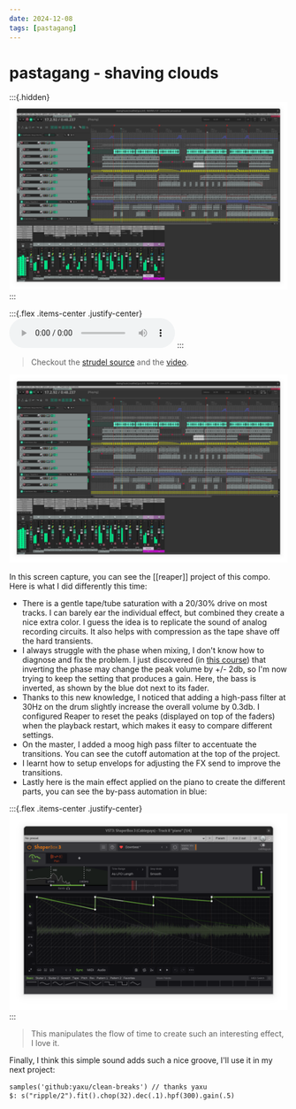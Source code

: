 ```yaml
---
date: 2024-12-08
tags: [pastagang]
---
```


# pastagang - shaving clouds

:::{.hidden}
![shaving-clouds-final](media/shaving-clouds-final.png)
:::

:::{.flex .items-center .justify-center}
<audio controls class="lg:w-[750px] mb-4">
  <source src="https://cdn.midirus.com/audio/2024-pastagang/shaving-clouds.mp3" type="audio/mpeg">
Your browser does not support the audio element.
</audio>
:::

> Checkout the [strudel source](https://strudel.cc/?gVJMW8RwLPJX) and the [video](https://youtu.be/kKj8cQvWe6o?t=1913).

![shaving-clouds-final](media/shaving-clouds-final.png)

In this screen capture, you can see the [[reaper]] project of this compo.
Here is what I did differently this time:

- There is a gentle tape/tube saturation with a 20/30% drive on most tracks. I can barely ear the individual effect, but combined they create a nice extra color. I guess the idea is to replicate the sound of analog recording circuits. It also helps with compression as the tape shave off the hard transients.
- I always struggle with the phase when mixing, I don't know how to diagnose and fix the problem. I just discovered (in [this course][mixing-course]) that inverting the phase may change the peak volume by +/- 2db, so I'm now trying to keep the setting that produces a gain. Here, the bass is inverted, as shown by the blue dot next to its fader.
- Thanks to this new knowledge, I noticed that adding a high-pass filter at 30Hz on the drum slightly increase the overall volume by 0.3db. I configured Reaper to reset the peaks (displayed on top of the faders) when the playback restart, which makes it easy to compare different settings.
- On the master, I added a moog high pass filter to accentuate the transitions. You can see the cutoff automation at the top of the project.
- I learnt how to setup envelops for adjusting the FX send to improve the transitions.
- Lastly here is the main effect applied on the piano to create the different parts, you can see the by-pass automation in blue:

:::{.flex .items-center .justify-center}
![shaving-clouds-time](media/shaving-clouds-time.png)
:::

> This manipulates the flow of time to create such an interesting effect, I love it.

Finally, I think this simple sound adds such a nice groove, I'll use it in my next project:

```strudel
samples('github:yaxu/clean-breaks') // thanks yaxu
$: s("ripple/2").fit().chop(32).dec(.1).hpf(300).gain(.5)
```

[mixing-course]: https://youtu.be/1BLZGe-TqW0?t=2314
